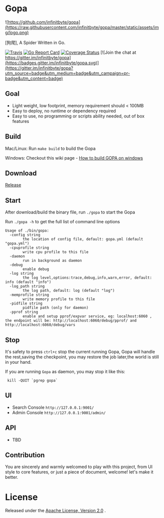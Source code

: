 # Gopa #

![https://github.com/infinitbyte/gopa](https://raw.githubusercontent.com/infinitbyte/gopa/master/static/assets/img/logo.png)

[狗爬], A Spider Written in Go.

[![Travis](https://travis-ci.org/infinitbyte/gopa.svg?branch=master)](https://travis-ci.org/infinitbyte/gopa)
[![Go Report Card](https://goreportcard.com/badge/github.com/infinitbyte/gopa)](https://goreportcard.com/report/github.com/infinitbyte/gopa)
[![Coverage Status](https://coveralls.io/repos/github/infinitbyte/gopa/badge.svg?branch=master)](https://coveralls.io/github/infinitbyte/gopa?branch=master)
[![Join the chat at https://gitter.im/infinitbyte/gopa](https://badges.gitter.im/infinitbyte/gopa.svg)](https://gitter.im/infinitbyte/gopa?utm_source=badge&utm_medium=badge&utm_campaign=pr-badge&utm_content=badge)


## Goal

* Light weight, low footprint, memory requirement should < 100MB
* Easy to deploy, no runtime or dependency required
* Easy to use, no programming or scripts ability needed, out of box features


## Build

Mac/Linux: Run `make build` to build the Gopa

Windows:  Checkout this wiki page - [How to build GOPA on windows](https://github.com/infinitbyte/gopa/wiki/How-to-build-GOPA-on-windows)


## Download

[Release](https://github.com/infinitbyte/gopa/releases)


## Start

After download/build the binary file, run `./gopa` to start the Gopa 

Run `./gopa -h` to get the full list of command line options

```
Usage of ./bin/gopa:
  -config string
        the location of config file, default: gopa.yml (default "gopa.yml")
  -cpuprofile string
        write cpu profile to this file
  -daemon
        run in background as daemon
  -debug
        enable debug
  -log string
        the log level,options:trace,debug,info,warn,error, default: info (default "info")
  -log_path string
        the log path, default: log (default "log")
  -memprofile string
        write memory profile to this file
  -pidfile string
        pidfile path (only for daemon)
  -pprof string
        enable and setup pprof/expvar service, eg: localhost:6060 , the endpoint will be: http://localhost:6060/debug/pprof/ and http://localhost:6060/debug/vars
```


## Stop

It's safety to press `ctrl+c` stop the current running Gopa, Gopa will handle the rest,saving the checkpoint,
you may restore the job later,the world is still in your hand.

If you are running `Gopa` as daemon, you may stop it like this:

```
 kill -QUIT `pgrep gopa`
```

## UI

* Search Console `http://127.0.0.1:9001/`
* Admin Console  `http://127.0.0.1:9001/admin/`

## API

* TBD

## Contribution

You are sincerely and warmly welcomed to play with this project,
from UI style to core features,
or just a piece of document,
welcome! let's make it better.


License
=======
Released under the [Apache License, Version 2.0](https://github.com/infinitbyte/gopa/blob/master/LICENSE) .
